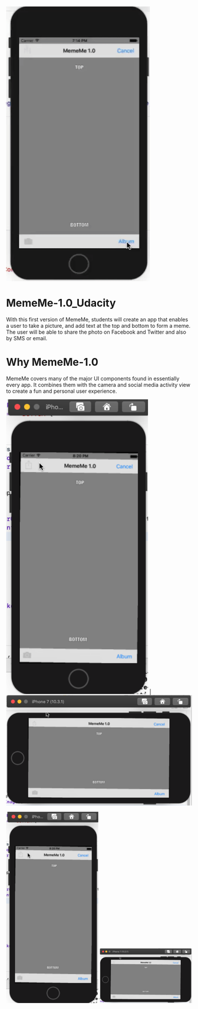 
![](MemeMe_1.0_Images/MemeMe_1.0.gif)

# MemeMe-1.0_Udacity
With this first version of MemeMe, students will create an app that enables a user to take a picture, and add text at the top and bottom to form a meme. The user will be able to share the photo on Facebook and Twitter and also by SMS or email.

# Why MemeMe-1.0
MemeMe covers many of the major UI components found in essentially every app. It combines them with the camera and social media activity view to create a fun and personal user experience.

![](MemeMe_1.0_Images/MemeMe_1.0_1.PNG) | ![](MemeMe_1.0_Images/MemeMe_1.0_2.PNG)

<img src="MemeMe_1.0_Images/MemeMe_1.0_1.PNG" width="250"/> <img src="MemeMe_1.0_Images/MemeMe_1.0_2.PNG" width="250"/> 
